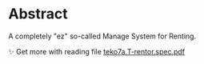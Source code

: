 # Abstract

A completely "ez" so-called Manage System for Renting.

✨ Get more with reading file [teko7a.T-rentor.spec.pdf](https://github.com/Teko7a/T-rentor/blob/main/teko7a.T-rentor.spec.pdf)
